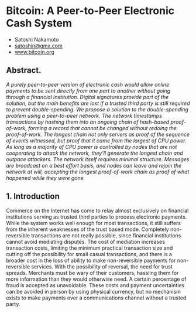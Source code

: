 # Bitcoin: A Peer-to-Peer Electronic Cash System
- Satoshi Nakamoto 
- satoshin@gmx.com
- www.bitcoin.org

## **Abstract**. 
_A purely peer-to-peer version of electronic cash would allow online
payments to be sent directly from one part to another without going through a
financial institution. Digital signatures provide part of the solution, but the main
benefits are lost if a trusted third party is still required to prevent double-spending.
We propose a solution to the double-spending problem using a peer-to-peer network.
The network timestamps transactions by hashing them into an ongoing chain of
hash-based proof-of-work, forming a record that cannot be changed without redoing
the proof-of-work. The longest chain not only servers as proof of the sequence of
events witnessed, but proof that it came from the largest of CPU power. As
long as a majority of CPU power is controlled by nodes that are not cooperating to
attack the network, they'll generate the longest chain and outpace attackers. The
network itself requires minimal structure. Messages are broadcast on a best effort
basis, and nodes can leave and rejoin the network at will, accepting the longest
proof-of-work chain as proof of what happened while they were gone._


## 1. Introduction

Commerce on the Internet has come to relay almost exclusively on financial institutions serving as
trusted third parties to process electronic payments. While the system works well enough for
most transactions, it still suffers from the inherent weaknesses of the trust based mode.
Completely non-reversible transactions are not really possible, since financial institutions cannot
avoid mediating disputes. The cost of mediation increases transaction costs, limiting the
minimum practical transaction size and cutting off the possibility for small casual transactions,
and there is a broader cost in the loss of ability to make non-reversible payments for
non-reversible services. With the possibility of reversal, the need for trust spreads. Merchants must
be wary of their customers, hassling them for more information than they would otherwise need.
A certain percentage of fraud is accepted as unavoidable. These costs and payment uncertainties
can be avoided in person by using physical currency, but no mechanism exists to make payments
over a communications channel without a trusted party.
